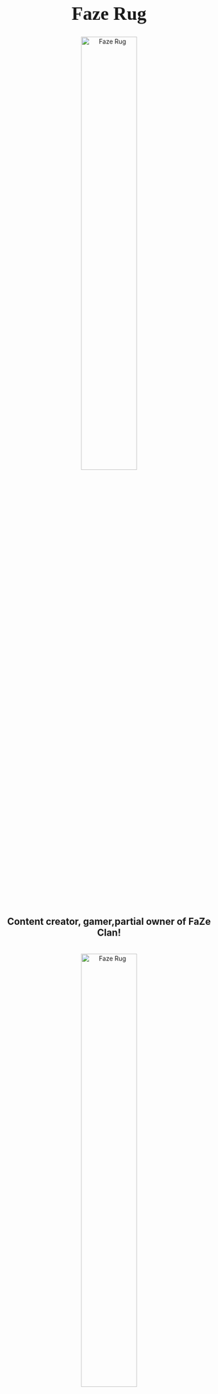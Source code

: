 <h1 style="font-family:Brush Script MT; font-size:300%;" align="center" > <b> Faze Rug </b></h1>

<div align="center">
    <img    src="https://user-images.githubusercontent.com/93545955/145083531-b77fc721-eaac-491e-aa33-ae312d73dddd.png"
"
            title="Faze Rug"
            width="50%"
            height="50%" 
            />
</div>

<h2 align="center" > Content creator, gamer,partial owner of FaZe Clan!</h2>

<br>

<div align="center">
    <img    src="https://answersafrica.com/wp-content/uploads/2019/08/Faze-Blaziken2.jpg"
            title="Faze Rug"
            width="50%"
            height="50%" 
            />
</div>


<br>
<p style = "text-indent: 2cm; font-family: Comic Sans MS; font-size:110%">
    Faze Rug is a 25 year old youtuber with 20 million subscribers and a partial owner of FaZe. He joined Faze in 2012-present and the most subscribed member in Faze. He was born in San Diego, California and the younguest of of the family. His sibling Brandon is the oldest also a youtuber and his parents Ron and Sana Awadis.
                                                                         
</p>
<div align="center">
    <img    src="http://superbhub.com/wp-content/uploads/2018/06/FaZe-Rug-Net-Worth-Bio-Family-Dating..png"
"
            title="Faze Rug"
            width="50%"
            height="50%" 
            />

<br>
<p style ="text-indent: 2cm; font-family: Comic Sans MS; font-size:110%">
    

<table>
    <tr>
        <th>Name</th>
        <td>Paul</td>
    </tr>
    <tr>
        <th>Age</th>
        <td>34</td>
    </tr>
    <tr>
        <th>Birthday</th>
        <td>7th November</td>
    </tr>
        <tr>
        <th>Nationality</th>
        <td>Australian</td>
    </tr>
    <tr>
        <th>Instagram</th>
        <td>@thisispestily</td>
    </tr>
    <tr>
        <th>Twitter</th>
        <td>@pestily</td>
    </tr>
    <tr>
        <th>Youtube</th>
        <td>@pestily</td>
    </tr>
    <tr>
        <th>Twitch</th>
        <td><a href="https://www.twitch.tv/pestily"> @pestily </a></td>
    </tr>
</table>


<br><br>

<p>
    <i>Made by: <u>Carlos Jose Cobian</u> on December 2, 2021</i>
</p>

